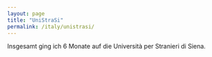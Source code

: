 ```yaml
---
layout: page
title: "UniStraSi"
permalink: /italy/unistrasi/
---
```


Insgesamt ging ich 6 Monate auf die Università per Stranieri di Siena.
